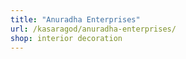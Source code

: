 ```yaml
---
title: "Anuradha Enterprises"
url: /kasaragod/anuradha-enterprises/
shop: interior decoration
---
```

